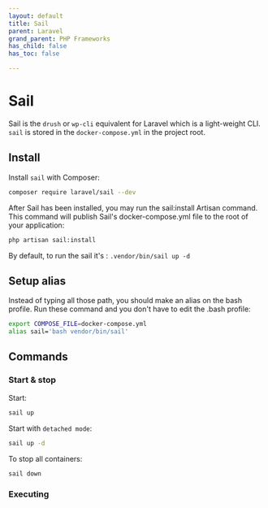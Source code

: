 ```yaml
---
layout: default
title: Sail
parent: Laravel
grand_parent: PHP Frameworks
has_child: false
has_toc: false

---
```

# Sail

Sail is the `drush` or `wp-cli` equivalent for Laravel which is a light-weight CLI. `sail` is stored in the `docker-compose.yml` in the project root.

## Install

Install `sail` with Composer:

```bash
composer require laravel/sail --dev
```

After Sail has been installed, you may run the sail:install Artisan command. This command will publish Sail's docker-compose.yml file to the root of your application:

```bash
php artisan sail:install
```
By default, to run the sail it's : `.vendor/bin/sail up -d`

## Setup alias

Instead of typing all those path, you should make an alias on the bash profile. Run these command and you don't have to edit the .bash profile:

```bash
export COMPOSE_FILE=docker-compose.yml
alias sail='bash vendor/bin/sail'
```

## Commands
### Start & stop
Start: 
```bash
sail up
```

Start with `detached mode`:
```bash
sail up -d
```

To stop all containers:
```bash
sail down
```

### Executing

